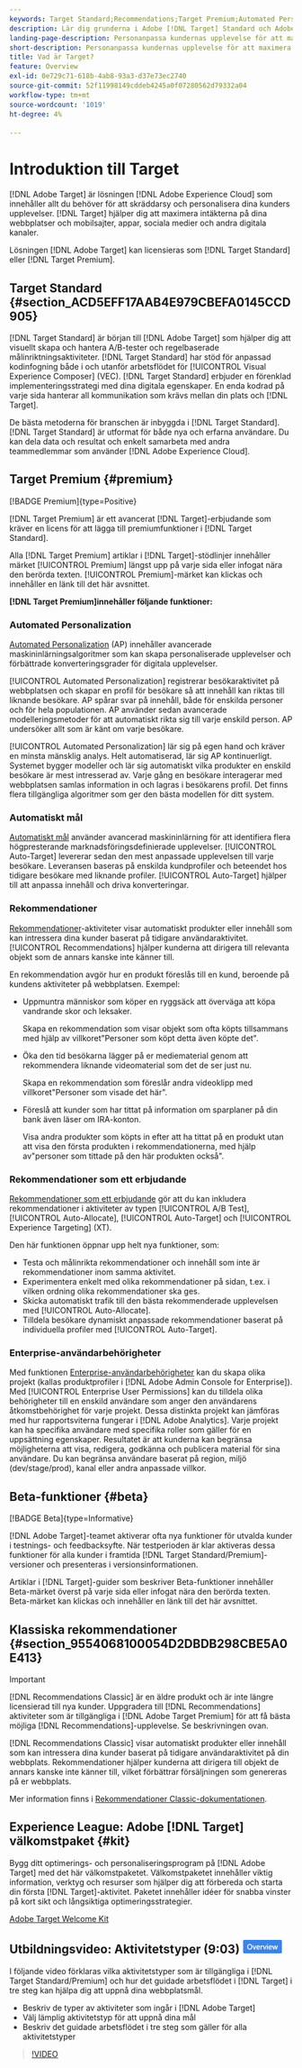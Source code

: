 ```yaml
---
keywords: Target Standard;Recommendations;Target Premium;Automated Personalization;auto target;auto target;permissions;what is adobe target;
description: Lär dig grunderna i Adobe [!DNL Target] Standard och Adobe [!DNL Target] Premium. [!DNL Target] Premium innehåller avancerade funktioner som inte är tillgängliga i standardprodukten.
landing-page-description: Personanpassa kundernas upplevelse för att maximera intäkterna från dina webbplatser och mobilsajter, appar, sociala medier och andra digitala kanaler.
short-description: Personanpassa kundernas upplevelse för att maximera intäkterna från dina webbplatser och mobilsajter, appar, sociala medier och andra digitala kanaler.
title: Vad är Target?
feature: Overview
exl-id: 0e729c71-618b-4ab8-93a3-d37e73ec2740
source-git-commit: 52f11998149cddeb4245a0f07280562d79332a04
workflow-type: tm+mt
source-wordcount: '1019'
ht-degree: 4%

---
```


# Introduktion till Target

[!DNL Adobe Target] är lösningen [!DNL Adobe Experience Cloud] som innehåller allt du behöver för att skräddarsy och personalisera dina kunders upplevelser. [!DNL Target] hjälper dig att maximera intäkterna på dina webbplatser och mobilsajter, appar, sociala medier och andra digitala kanaler.

Lösningen [!DNL Adobe Target] kan licensieras som [!DNL Target Standard] eller [!DNL Target Premium].

## Target Standard {#section_ACD5EFF17AAB4E979CBEFA0145CCD905}

[!DNL Target Standard] är början till [!DNL Adobe Target] som hjälper dig att visuellt skapa och hantera A/B-tester och regelbaserade målinriktningsaktiviteter. [!DNL Target Standard] har stöd för anpassad kodinfogning både i och utanför arbetsflödet för [!UICONTROL Visual Experience Composer] (VEC). [!DNL Target Standard] erbjuder en förenklad implementeringsstrategi med dina digitala egenskaper. En enda kodrad på varje sida hanterar all kommunikation som krävs mellan din plats och [!DNL Target].

De bästa metoderna för branschen är inbyggda i [!DNL Target Standard]. [!DNL Target Standard] är utformat för både nya och erfarna användare. Du kan dela data och resultat och enkelt samarbeta med andra teammedlemmar som använder [!DNL Adobe Experience Cloud].

## Target Premium {#premium}

[!BADGE Premium]{type=Positive}

[!DNL Target Premium] är ett avancerat [!DNL Target]-erbjudande som kräver en licens för att lägga till premiumfunktioner i [!DNL Target Standard].

Alla [!DNL Target Premium] artiklar i [!DNL Target]-stödlinjer innehåller märket [!UICONTROL Premium] längst upp på varje sida eller infogat nära den berörda texten. [!UICONTROL Premium]-märket kan klickas och innehåller en länk till det här avsnittet.

**[!DNL Target Premium]innehåller följande funktioner:**

### Automated Personalization

[Automated Personalization](/help/main/c-activities/t-automated-personalization/automated-personalization.md#task_8AAF837796D74CF893CA2F88BA1491C9) (AP) innehåller avancerade maskininlärningsalgoritmer som kan skapa personaliserade upplevelser och förbättrade konverteringsgrader för digitala upplevelser.

[!UICONTROL Automated Personalization] registrerar besökaraktivitet på webbplatsen och skapar en profil för besökare så att innehåll kan riktas till liknande besökare. AP spårar svar på innehåll, både för enskilda personer och för hela populationen. AP använder sedan avancerade modelleringsmetoder för att automatiskt rikta sig till varje enskild person. AP undersöker allt som är känt om varje besökare.

[!UICONTROL Automated Personalization] lär sig på egen hand och kräver en minsta mänsklig analys. Helt automatiserad, lär sig AP kontinuerligt. Systemet bygger modeller och lär sig automatiskt vilka produkter en enskild besökare är mest intresserad av. Varje gång en besökare interagerar med webbplatsen samlas information in och lagras i besökarens profil. Det finns flera tillgängliga algoritmer som ger den bästa modellen för ditt system.

### Automatiskt mål

[Automatiskt mål](/help/main/c-activities/auto-target/auto-target-to-optimize.md) använder avancerad maskininlärning för att identifiera flera högpresterande marknadsföringsdefinierade upplevelser. [!UICONTROL Auto-Target] levererar sedan den mest anpassade upplevelsen till varje besökare. Leveransen baseras på enskilda kundprofiler och beteendet hos tidigare besökare med liknande profiler. [!UICONTROL Auto-Target] hjälper till att anpassa innehåll och driva konverteringar.

### Rekommendationer

[Rekommendationer](/help/main/c-recommendations/recommendations.md#concept_7556C8A4543942F2A77B13A29339C0C0)-aktiviteter visar automatiskt produkter eller innehåll som kan intressera dina kunder baserat på tidigare användaraktivitet. [!UICONTROL Recommendations] hjälper kunderna att dirigera till relevanta objekt som de annars kanske inte känner till.

En rekommendation avgör hur en produkt föreslås till en kund, beroende på kundens aktiviteter på webbplatsen. Exempel:

* Uppmuntra människor som köper en ryggsäck att överväga att köpa vandrande skor och leksaker.

  Skapa en rekommendation som visar objekt som ofta köpts tillsammans med hjälp av villkoret&quot;Personer som köpt detta även köpte det&quot;.

* Öka den tid besökarna lägger på er mediematerial genom att rekommendera liknande videomaterial som det de ser just nu.

  Skapa en rekommendation som föreslår andra videoklipp med villkoret&quot;Personer som visade det här&quot;.

* Föreslå att kunder som har tittat på information om sparplaner på din bank även läser om IRA-konton.

  Visa andra produkter som köpts in efter att ha tittat på en produkt utan att visa den första produkten i rekommendationerna, med hjälp av&quot;personer som tittade på den här produkten också&quot;.

### Rekommendationer som ett erbjudande

[Rekommendationer som ett erbjudande](/help/main/c-recommendations/recommendations-as-an-offer.md) gör att du kan inkludera rekommendationer i aktiviteter av typen [!UICONTROL A/B Test], [!UICONTROL Auto-Allocate], [!UICONTROL Auto-Target] och [!UICONTROL Experience Targeting] (XT).

Den här funktionen öppnar upp helt nya funktioner, som:

* Testa och målinrikta rekommendationer och innehåll som inte är rekommendationer inom samma aktivitet.
* Experimentera enkelt med olika rekommendationer på sidan, t.ex. i vilken ordning olika rekommendationer ska ges.
* Skicka automatiskt trafik till den bästa rekommenderade upplevelsen med [!UICONTROL Auto-Allocate].
* Tilldela besökare dynamiskt anpassade rekommendationer baserat på individuella profiler med [!UICONTROL Auto-Target].

### Enterprise-användarbehörigheter

Med funktionen [Enterprise-användarbehörigheter](/help/main/administrating-target/c-user-management/property-channel/property-channel.md#concept_E396B16FA2024ADBA27BC056138F9838) kan du skapa olika projekt (kallas produktprofiler i [!DNL Adobe Admin Console for Enterprise]). Med [!UICONTROL Enterprise User Permissions] kan du tilldela olika behörigheter till en enskild användare som anger den användarens åtkomstbehörighet för varje projekt. Dessa distinkta projekt kan jämföras med hur rapportsviterna fungerar i [!DNL Adobe Analytics]. Varje projekt kan ha specifika användare med specifika roller som gäller för en uppsättning egenskaper. Resultatet är att kunderna kan begränsa möjligheterna att visa, redigera, godkänna och publicera material för sina användare. Du kan begränsa användare baserat på region, miljö (dev/stage/prod), kanal eller andra anpassade villkor.

## Beta-funktioner {#beta}

[!BADGE Beta]{type=Informative}

[!DNL Adobe Target]-teamet aktiverar ofta nya funktioner för utvalda kunder i testnings- och feedbacksyfte. När testperioden är klar aktiveras dessa funktioner för alla kunder i framtida [!DNL Target Standard/Premium]-versioner och presenteras i versionsinformationen.

Artiklar i [!DNL Target]-guider som beskriver Beta-funktioner innehåller Beta-märket överst på varje sida eller infogat nära den berörda texten. Beta-märket kan klickas och innehåller en länk till det här avsnittet.

## Klassiska rekommendationer {#section_9554068100054D2DBDB298CBE5A0E413}

>[!IMPORTANT]
>
>[!DNL Recommendations Classic] är en äldre produkt och är inte längre licensierad till nya kunder. Uppgradera till [!DNL Recommendations] aktiviteter som är tillgängliga i [!DNL Adobe Target Premium] för att få bästa möjliga [!DNL Recommendations]-upplevelse. Se beskrivningen ovan.

[!DNL Recommendations Classic] visar automatiskt produkter eller innehåll som kan intressera dina kunder baserat på tidigare användaraktivitet på din webbplats. Rekommendationer hjälper kunderna att dirigera till objekt de annars kanske inte känner till, vilket förbättrar försäljningen som genereras på er webbplats.

Mer information finns i [Rekommendationer Classic-dokumentationen](/help/main/assets/adobe-recommendations-classic.pdf).

## Experience League: Adobe [!DNL Target] välkomstpaket {#kit}

Bygg ditt optimerings- och personaliseringsprogram på [!DNL Adobe Target] med det här välkomstpaketet. Välkomstpaketet innehåller viktig information, verktyg och resurser som hjälper dig att förbereda och starta din första [!DNL Target]-aktivitet. Paketet innehåller idéer för snabba vinster på kort sikt och långsiktiga optimeringsstrategier.

[Adobe Target Welcome Kit](/help/main/c-intro/target-welcome-kit.md)

## Utbildningsvideo: Aktivitetstyper (9:03) ![Märket Översikt](/help/main/assets/overview.png)

I följande video förklaras vilka aktivitetstyper som är tillgängliga i [!DNL Target Standard/Premium] och hur det guidade arbetsflödet i [!DNL Target] i tre steg kan hjälpa dig att uppnå dina webbplatsmål.

* Beskriv de typer av aktiviteter som ingår i [!DNL Adobe Target]
* Välj lämplig aktivitetstyp för att uppnå dina mål
* Beskriv det guidade arbetsflödet i tre steg som gäller för alla aktivitetstyper

>[!VIDEO](https://video.tv.adobe.com/v/17386)
